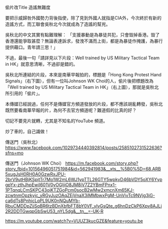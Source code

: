 偷片改Title
造謠無難度

要把示威歸咎外國勢力背後指使，除了見到外國人就指是CIA外，今次終於有新的造謠方式，而工聯會吳秋北今次就成為了造謠的幫兇。

吳秋北的中文其實有點難理解：
「支援暴動是為暴徒共犯，只會毁掉香港。毁了香港還能爭取甚麼？無論表達訴求，發洩不滿而上街，都是為暴徒作掩護，為暴行提供藉口。青年請三思！」

不過，最後一句「請詳見以下片段：Well trained by US Military Tactical Team in HK」就意思清晰，不過卻是錯的。

吳秋北所連結的片段，本來是南華早報拍的，標題是「Hong Kong Protest Hand Signals」（右下圖），但有一位叫Johnson WK Choi的人，偷片後把標題改為「Well trained by US Military Tactical Team in HK」（右上圖），那就是吳秋北所引用的「偷片」。

本傳媒已經說過，任何不是傳媒官方頻道發放的片段，都不應該胡亂轉發，吳秋北既然要看南華早報的片，為何不去官方頻道呢？難道假的比真的好？

切記不要見片就轉，尤其是不知名的YouTube 頻道。

炒了車的，自己識做！

傳送門（吳秋北）
https://www.facebook.com/1029734440392814/posts/2585102731522636?sfns=mo

傳送門（Johnson WK Choi）
https://m.facebook.com/story.php?story_fbid=10156496051751984&id=562941983&__xts__%5B0%5D=68.ARB5xugJsH0RH0A0GzwRxJPU-2brV9utHBjKSpjtTr7Mo1W2mL6WJ1ypTTL26GTY5wpkyD46bVDY5oXY6YypgpYx-zthJhpEwiI601V0yOGIjiO8JM8iV7Z2YBmFPnx1-1PTqnqLCmSKPC43ojKTZGoPcm0socB2wMw2xmcnXm65KJ-zcwtnmOpzkyjc_yRGyJuzOAqZEjVnaX3iMMbwxPgM-UnVjvTc9NVjg3jG-ca6dTs8PnhicLqPL9UK0nNQuMYb-RbuCMDDpZjjSqBR6tzBDnXbfbFT8bY0VF_ylvGsQte_g6hnDzCkP6Xpv8AJLj2R2DDTGwqpGbSwU53_nYL5dg&__tn__=-UK-R

https://m.youtube.com/watch?v=VUUZ3kucGZE&feature=youtu.be